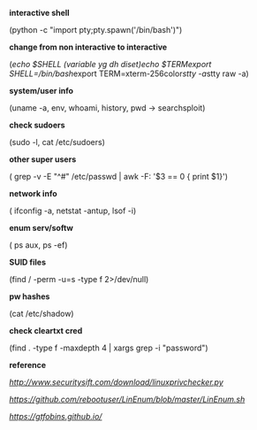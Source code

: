 __interactive shell__

(python -c "import pty;pty.spawn('/bin/bash')")

__change from non interactive to interactive__

(*echo $SHELL (variable yg dh diset)*echo $TERM*export SHELL=/bin/bash*export TERM=xterm-256color*stty -a*stty raw -a)

__system/user info__

(uname -a, env, whoami, history, pwd -> searchsploit)

__check sudoers__ 

(sudo -l, cat /etc/sudoers)

__other super users__

( grep -v -E "^#" /etc/passwd | awk -F: '$3 == 0 { print $1}')

__network info__

( ifconfig -a, netstat -antup, lsof -i)

__enum serv/softw__

( ps aux, ps -ef)

__SUID files__

(find / -perm -u=s -type f 2>/dev/null)

__pw hashes__

(cat /etc/shadow)

__check cleartxt cred__

(find . -type f -maxdepth 4 | xargs grep -i "password")

__reference__

_http://www.securitysift.com/download/linuxprivchecker.py_

_https://github.com/rebootuser/LinEnum/blob/master/LinEnum.sh_

_https://gtfobins.github.io/_

